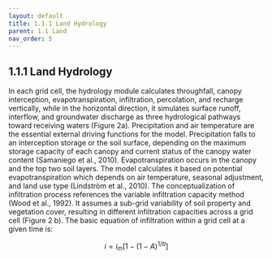 ```yaml
---
layout: default
title: 1.1.1 Land Hydrology
parent: 1.1 Land  
nav_order: 5 
---
```


<div class="justify-text" markdown="1">

## 1.1.1 Land Hydrology
In each grid cell, the hydrology module calculates throughfall, canopy interception, evapotranspiration, infiltration, percolation, and recharge vertically, while in the horizontal direction, it simulates surface runoff, interflow, and groundwater discharge as three hydrological pathways toward receiving waters (Figure 2a). Precipitation and air temperature are the essential external driving functions for the model. Precipitation falls to an interception storage or the soil surface, depending on the maximum storage capacity of each canopy and current status of the canopy water content (Samaniego et al., 2010). Evapotranspiration occurs in the canopy and the top two soil layers. The model calculates it based on potential evapotranspiration which depends on air temperature, seasonal adjustment, and land use type (Lindström et al., 2010). The conceptualization of infiltration process references the variable infiltration capacity method (Wood et al., 1992). It assumes a sub-grid variability of soil property and vegetation cover, resulting in different infiltration capacities across a grid cell (Figure 2 b). The basic equation of infiltration within a grid cell at a given time is: 

$$ 
i = i_m[1 - (1 - A)^{1/b}] 
$$


</div>
